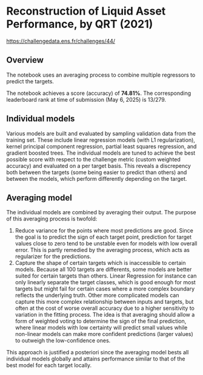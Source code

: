 # Reconstruction of Liquid Asset Performance, by QRT (2021)

https://challengedata.ens.fr/challenges/44/

## Overview 

The notebook uses an averaging process to combine multiple regressors to predict the targets.

The notebook achieves a score (accuracy) of **74.81%**.
The corresponding leaderboard rank at time of submission (May 6, 2025) is 13/279.

## Individual models

Various models are built and evaluated by sampling validation data from the training set.
These include linear regression models (with L1 regularization), kernel principal component
regression, partial least squares regression, and gradient boosted trees.
The individual models are tuned to achieve the best possible score with respect to the 
challenge metric (custom weighted accuracy) and evaluated on a per target basis.
This reveals a discrepency both between the targets (some being easier to predict than others)
and between the models, which perform differently depending on the target.

## Averaging model

The individual models are combined by averaging their output.
The purpose of this averaging process is twofold:
1. Reduce variance for the points where most predictions are good.
Since the goal is to predict the sign of each target point, prediction for target values 
close to zero tend to be unstable even for models with low overall error.
This is partly remedied by the averaging process, which acts as regularizer for the predictions.
2. Capture the shape of certain targets which is inaccessible to certain models.
Because all 100 targets are differents, some models are better suited for certain targets
than others. Linear Regression for instance can only linearly separate the target classes,
which is good enough for most targets but might fail for certain cases where a more complex
boundary reflects the underlying truth. Other more complicated models can capture this
more complex relationship between inputs and targets, but often at the cost of worse 
overall accuracy due to a higher sensitivity to variation in the fitting process.
The idea is that averaging should allow a form of weighted voting to determine the sign
of the final prediction, where linear models with low certainty will predict small values
while non-linear models can make more confident predictions (larger values) to outweigh
the low-confidence ones.

This approach is justified a posteriori since the averaging model bests all individual models
globally and attains performance similar to that of the best model for each target locally.
